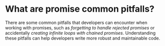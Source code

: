 # What are promise common pitfalls?

There are some common pitfalls that developers can encounter when working with promises, such as _forgetting to handle rejected promises_ or accidentally _creating infinite loops with chained promises_. Understanding these pitfalls can help developers write more robust and maintainable code.